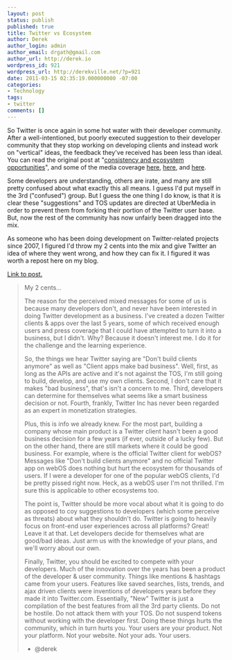 ```yaml
---
layout: post
status: publish
published: true
title: Twitter vs Ecosystem
author: Derek
author_login: admin
author_email: drgath@gmail.com
author_url: http://derek.io
wordpress_id: 921
wordpress_url: http://derekville.net/?p=921
date: 2011-03-15 02:35:19.000000000 -07:00
categories:
- Technology
tags:
- twitter
comments: []
---
```

So Twitter is once again in some hot water with their developer community.  After a well-intentioned, but poorly executed suggestion to their developer community that they stop working on developing clients and instead work on "vertical" ideas, the feedback they've received has been less than ideal.  You can read the original post at "<a href="http://groups.google.com/group/twitter-development-talk/browse_thread/thread/c82cd59c7a87216a/b63072f6aff82db0">consistency and ecosystem opportunities</a>", and some of the media coverage <a href="http://mashable.com/2011/03/12/twitter-api-clients/">here</a>, <a href="http://techcrunch.com/2011/03/11/twitter-ecosystem-guidelines/">here</a>, and <a href="http://thenextweb.com/twitter/2011/03/14/twitter-explains-why-developers-shouldnt-build-new-clients/">here</a>.  

<!--more-->

Some developers are understanding, others are irate, and many are still pretty confused about what exactly this all means.  I guess I'd put myself in the 3rd ("confused") group.  But I guess the one thing I do know, is that it is clear these "suggestions" and TOS updates are directed at UberMedia in order to prevent them from forking their portion of the Twitter user base.  But, now the rest of the community has now unfairly been dragged into the mix.

As someone who has been doing development on Twitter-related projects since 2007, I figured I'd throw my 2 cents into the mix and give Twitter an idea of where they went wrong, and how they can fix it.  I figured it was worth a repost here on my blog.

<a href="http://groups.google.com/group/twitter-development-talk/msg/34ae2fac254d1bac">Link to post.</a>

<blockquote>My 2 cents...

The reason for the perceived mixed messages for some of us is because many developers don't, and never have been interested in doing Twitter development as a business.  I've created a dozen Twitter clients & apps over the last 5 years, some of which received enough users and press coverage that I could have attempted to turn it into a business, but I didn't. Why? Because it doesn't interest me. I do it for the challenge and the learning experience.

So, the things we hear Twitter saying are "Don't build clients anymore" as well as "Client apps make bad business".  Well, first, as long as the APIs are active and it's not against the TOS, I'm still going to build, develop, and use my own clients.  Second, I don't care that it makes "bad business", that's isn't a concern to me.  Third, developers can determine for themselves what seems like a smart business decision or not.  Fourth, frankly, Twitter Inc has never been regarded as an expert in monetization strategies.

Plus, this is info we already knew.  For the most part, building a company whose main product is a Twitter client hasn't been a good business decision for a few years (if ever, outside of a lucky few).  But on the other hand, there are still markets where it could be good business.  For example, where is the official Twitter client for webOS?  Messages like "Don't build clients anymore" and no official Twitter app on webOS does nothing but hurt the ecosystem for thousands of users.  If I were a developer for one of the popular webOS clients, I'd be pretty pissed right now.  Heck, as a webOS user I'm not thrilled.  I'm sure this is applicable to other ecosystems too.

The point is, Twitter should be more vocal about what it is going to do as opposed to coy suggestions to developers (which some perceive as threats) about what they shouldn't do.  Twitter is going to heavily focus on front-end user experiences across all platforms? Great! Leave it at that.  Let developers decide for themselves what are good/bad ideas.  Just arm us with the knowledge of your plans, and we'll worry about our own.

Finally, Twitter, you should be excited to compete with your developers. Much of the innovation over the years has been a product of the developer & user community.  Things like mentions & hashtags came from your users.  Features like saved searches, lists, trends, and ajax driven clients were inventions of developers years before they made it into Twitter.com.  Essentially, "New" Twitter is just a compilation of the best features from all the 3rd party clients.  Do not be hostile.  Do not attack them with your TOS.  Do not suspend tokens without working with the developer first.  Doing these things hurts the community, which in turn hurts you.  Your users are your product.  Not your platform.  Not your website.  Not your ads.  Your users.

- @derek</blockquote>
